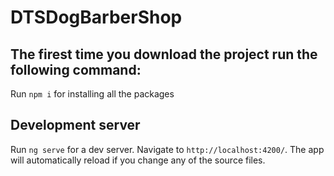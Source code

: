 # DTSDogBarberShop

## The firest time you download the project run the following command:
Run `npm i` for installing all the packages

## Development server

Run `ng serve` for a dev server. Navigate to `http://localhost:4200/`. The app will automatically reload if you change any of the source files.
